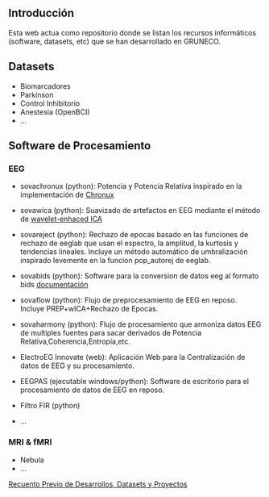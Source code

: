 ## Introducción

Esta web actua como repositorio donde se listan los recursos informáticos (software, datasets, etc) que se han desarrollado en GRUNECO.

## Datasets

- Biomarcadores
- Parkinson
- Control Inhibitorio
- Anestesia (OpenBCI)
- ...

## Software de Procesamiento

### EEG

- sovachronux (python): Potencia y Potencia Relativa inspirado en la implementación de [Chronux](http://chronux.org/)
- sovawica (python): Suavizado de artefactos en EEG mediante el método de [wavelet-enhaced ICA](https://doi.org/10.1016/j.jneumeth.2006.05.033)
- sovareject (python): Rechazo de epocas basado en las funciones de rechazo de eeglab que usan el espectro, la amplitud, la kurtosis y tendencias lineales. Incluye un método automático de umbralización inspirado levemente en la funcion pop_autorej de eeglab.
- sovabids (python): Software para la conversion de datos eeg al formato bids [documentación](sovabids.readthedocs.io)
- sovaflow (python): Flujo de preprocesamiento de EEG en reposo. Incluye PREP+wICA+Rechazo de Epocas.
- sovaharmony (python): Flujo de procesamiento que armoniza datos EEG de multiples fuentes para sacar derivados de Potencia Relativa,Coherencia,Entropía,etc. 
- ElectroEG Innovate (web): Aplicación Web para la Centralización de datos de EEG y su procesamiento.
- EEGPAS (ejecutable windows/python): Software de escritorio para el procesamiento de datos de EEG en reposo.
- Filtro FIR (python)

- ...

### MRI & fMRI

- Nebula
- ...

[Recuento Previo de Desarrollos, Datasets y Proyectos](https://docs.google.com/spreadsheets/d/1rseh0Krrq91k40vMtkXOuToIjzUvJCbk-87sNIqzggU/edit?usp=drivesdk)

